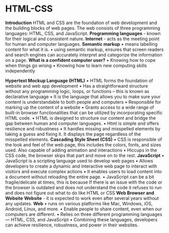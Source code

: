 # HTML-CSS
**Introduction**
HTML and CSS are the foundation of web development and the building blocks of web pages. The web consists of three programming languages: HTML, CSS, and JavaScript.
**Programming languages** - known for their logical and consistent nature.
**Internet** - acts as the meeting point for human and computer languages. 
**Semantic markup**
•	means labelling content for what it is.
•	using semantic markup, ensures that screen readers and search engines can accurately interpret and categorize the information on a page.
**What is a confident computer user?**
•	Knowing how to cope when things go wrong
•	 Knowing how to learn new computing skills independently

**Hypertext Mockup Language (HTML)**
•	HTML forms the foundation of website and web app development
•	Has a straightforward structure without any programming logic, loops, or functions – this is known as declarative language
•	 It is the language that allows you to make sure your content is understandable to both people and computers
•	Responsible for marking up the content of a website
•	Grants access to a wide range of built-in browser functionalities that can be utilized by incorporating specific HTML code.
•	HTML is designed to structure our content and bridge the gap between human and computer languages.
•	Html is simple and offers resilience and robustness
•	It handles missing and misspelled elements by taking a guess and fixing it. It displays the page regardless of the misspelled elements.
**Cascading Style Sheet (CSS)**
•	CSS is responsible of the look and feel of the web page, this includes the colors, fonts, and sizes used. Also capable of adding animation and interactions
•	Hiccups in the CSS code, the browser skips that part and move on to the rest.
**JavaScript**
•	JavaScript is a scripting language used to develop web pages
•	Allows developers to create a dynamic and interactive web page to interact with visitors and execute complex actions
•	It enables users to load content into a document without reloading the entire page.
•	JavaScript can be a bit fragile/delicate at times, this is because If there is an issue with the code or the browser is outdated and does not understand the code it refuses to run and does not figure out what to do like HTML or CSS
**Web Browser and Website**
**Website** - it is expected to work even after several years without any updates.
**Web**
•	runs on various platforms like Mac, Windows, iOS, Android, Linux, and more. 
•	Enable people to share content, even when our computers are different.
•	Relies on three different programming languages — HTML, CSS, and JavaScript
•	Combining these languages, developers can achieve resilience, robustness, and power in their websites.
